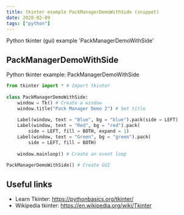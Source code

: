 ```yaml
---
title: tkinter example PackManagerDemoWithSide (snippet)
date: 2020-02-09
tags: ["python"]
---
```

Python tkinter (gui) example 'PackManagerDemoWithSide'


## PackManagerDemoWithSide

Python tkinter example: PackManagerDemoWithSide

```python
from tkinter import * # Import tkinter
    
class PackManagerDemoWithSide:
    window = Tk() # Create a window
    window.title("Pack Manager Demo 2") # Set title
    
    Label(window, text = "Blue", bg = "blue").pack(side = LEFT)
    Label(window, text = "Red", bg = "red").pack(
        side = LEFT, fill = BOTH, expand = 1)
    Label(window, text = "Green", bg = "green").pack(
        side = LEFT, fill = BOTH)
    
    window.mainloop() # Create an event loop
        
PackManagerDemoWithSide() # Create GUI 

```

## Useful links

- Learn Tkinter: https://pythonbasics.org/tkinter/
- Wikipedia tkinter: https://en.wikipedia.org/wiki/Tkinter
